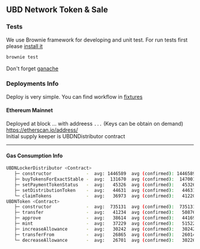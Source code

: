 ## UBD Network Token & Sale


### Tests
We use Brownie framework for developing and unit test. For run tests
first please [install it](https://eth-brownie.readthedocs.io/en/stable/install.html)

```bash
brownie test
```
Don't forget [ganache](https://www.npmjs.com/package/ganache)

### Deployments Info
Deploy is very simple. You can find workflow in 
[fixtures](./tests/fixtures/deploy_env.py) 


#### Ethereum Mainnet 
Deployed at block ... with addreess 
`...` (Keys can be obtain on demand)    
https://etherscan.io/address/  
Initial supply keeper is UBDNDistributor contract


---
#### Gas Consumption Info
```bash
UBDNLockerDistributor <Contract>
   ├─ constructor             -  avg: 1446589  avg (confirmed): 1446589  low: 1446589  high: 1446589
   ├─ buyTokensForExactStable -  avg:  131670  avg (confirmed):  147001  low:   23869  high:  401361
   ├─ setPaymentTokenStatus   -  avg:   45326  avg (confirmed):   45326  low:   45319  high:   45331
   ├─ setDistributionToken    -  avg:   44631  avg (confirmed):   44631  low:   44621  high:   44633
   └─ claimTokens             -  avg:   36973  avg (confirmed):   41220  low:   22303  high:   51643
UBDNToken <Contract>
   ├─ constructor             -  avg:  735131  avg (confirmed):  735131  low:  735131  high:  735143
   ├─ transfer                -  avg:   41234  avg (confirmed):   50876  low:   21951  high:   50876
   ├─ approve                 -  avg:   38614  avg (confirmed):   44169  low:   21953  high:   44217
   ├─ mint                    -  avg:   37229  avg (confirmed):   51522  low:   22936  high:   51522
   ├─ increaseAllowance       -  avg:   30242  avg (confirmed):   30242  low:   30242  high:   30242
   ├─ transferFrom            -  avg:   26865  avg (confirmed):   26014  low:   22264  high:   31836
   └─ decreaseAllowance       -  avg:   26701  avg (confirmed):   30226  low:   23176  high:   30226

```

